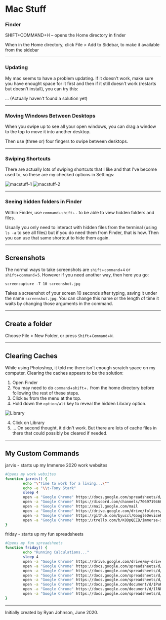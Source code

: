 # Mac Stuff

### Finder

SHIFT+COMMAND+H – opens the Home directory in finder

When in the Home directory, click File > Add to Sidebar, to make it available from the sidebar

***

### Updating

My mac seems to have a problem updating. If it doesn't work, make sure you have enought space for it first and then if it still doesn't work (restarts but doesn't install), you can try this:

...  (Actually haven't found a solution yet)

***

### Moving Windows Between Desktops

When you swipe up to see all your open windows, you can drag a window to the top to move it into another desktop.

Then use (three or) four fingers to swipe between desktops.

***

### Swiping Shortcuts

There are actually lots of swiping shortcuts that I like and that I've become used to, so these are my checked options in Settings:

![macstuff-1](https://github.com/ryancj14/LinkToTheNow/wiki/Images/MacStuff-1.png)
![macstuff-2](https://github.com/ryancj14/LinkToTheNow/wiki/Images/MacStuff-2.png)

***

### Seeing hidden folders in Finder

Within Finder, use `command`+`shift`+`.` to be able to view hidden folders and files.

Usually you only need to interact with hidden files from the terminal (using `ls -a` to see all files) but if you do need them from Finder, that is how. Then you can use that same shortcut to hide them again.

***

## Screenshots

The normal ways to take screenshots are `shift`+`command`+`4` or `shift`+`command`+`5`. However if you need another way, then here you go:
```
screencapture -T 10 screenshot.jpg
```
Takes a screenshot of your screen 10 seconds after typing, saving it under the name `screenshot.jpg`. You can change this name or the length of time it waits by changing those arguments in the command. 

***

## Create a folder
Choose File > New Folder, or press `Shift`+`Command`+`N`.

***

## Clearing Caches
While using Photoshop, it told me there isn't enough scratch space on my computer. Clearing the caches appears to be the solution:

1. Open Finder
2. You may need to do `command`+`shift`+`.` from the home directory before following the rest of these steps.
2. Click `Go` from the menu at the top.
3. Hold down the `option/alt` key to reveal the hidden Library option.

![Library](https://github.com/ryancj14/LinkToTheNow/wiki/Images/MacStuff-3.png)

4. Click on Library
5. ... On second thought, it didn't work. But there are lots of cache files in there that could possibly be cleared if needed.

***
## My Custom Commands
jarvis - starts up my Immerse 2020 work websites
```bash
#Opens my work websites
function jarvis() {
        echo "\"Time to work for a living...\""
        echo -e "\\t-Tony Stark"
        sleep 4
        open -a "Google Chrome" https://docs.google.com/spreadsheets/d/1W2j4s4HYu-WqoBLJrepEsBzCwmwIQCNI4_RISpuunew/edit#gid=0
        open -a "Google Chrome" https://discord.com/channels/706971946071359538/706972041982771252
        open -a "Google Chrome" https://mail.google.com/mail
        open -a "Google Chrome" https://drive.google.com/drive/folders/14V3GIiRtgyBFTuX7derpXNd3gUBocEbj
        open -a "Google Chrome" https://github.com/byuccl/GoogleDeviceRep/wiki
        open -a "Google Chrome" https://trello.com/b/K8DpQEEB/immerse-site
}
```

friday - starts up my fun spreadsheets
```bash
#Opens my fun spreadsheets
function friday() {
        echo "Running Calculations..."
        sleep 4
        open -a "Google Chrome" https://drive.google.com/drive/my-drive
        open -a "Google Chrome" https://docs.google.com/spreadsheets/d/1yFjMPB9voyqtemXVDYSSGXYY8WnZgGebN0PYxIze6Vo/edit#gid=376148457
        open -a "Google Chrome" https://docs.google.com/spreadsheets/d/1a4quHT92s3GZ2fR9GR3NW5iKw4NDSu_dh173KMg27hE/edit#gid=1789272768
        open -a "Google Chrome" https://docs.google.com/spreadsheets/d/1gJC1TUTwrdl0sio4Xv_PxA1HJQrEws_e1Eh0pvKP2I0/edit#gid=1423412127
        open -a "Google Chrome" https://docs.google.com/spreadsheets/d/1NHCSSYmzQ-2YdOrUZeMrsrvYriqPHwIYDU1YtddXoTg/edit#gid=967741890
        open -a "Google Chrome" https://docs.google.com/document/d/1PuKW3KiwIdnZGrN-kOY9ck0LoCEVov7Uc3LxnRSg7hE/edit
        open -a "Google Chrome" https://docs.google.com/document/d/1lNPmhxesOx6RwfOcwK-uuXIt8Oso06UAS7Jgk9St4tM/edit
        open -a "Google Chrome" https://docs.google.com/spreadsheets/d/11o16n8cR5XM_2Js3tjYJ_Sl-zGGTwa0G2vUi6roJiqY/edit#gid=852886442
}
```

----------------------------------
Initially created by Ryan Johnson, June 2020.